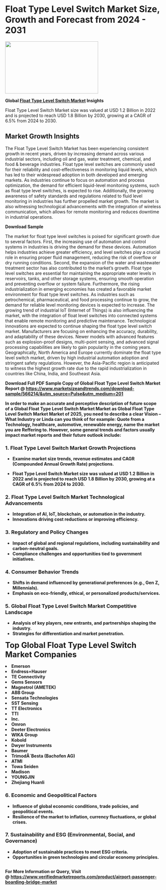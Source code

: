 <H1>Float Type Level Switch Market Size, Growth and Forecast from 2024 - 2031</H1><img class="aligncenter size-medium wp-image-584254" src="https://thirdeyenews.in/wp-content/uploads/2024/09/Global-Market-Research-300x168.jpeg" alt="" width="300" height="168" /><p><strong>Global&nbsp;<a href="https://www.marketsizeandtrends.com/download-sample/566214/&amp;utm_source=Pulse&amp;utm_medium=201">Float Type Level Switch Market</a> Insights</strong></p><p>Float Type Level Switch Market size was valued at USD 1.2 Billion in 2022 and is projected to reach USD 1.8 Billion by 2030, growing at a CAGR of 6.5% from 2024 to 2030.</p><p><h2>Market Growth Insights</h2> <p>The Float Type Level Switch Market has been experiencing consistent growth in recent years, driven by increasing demand across various industrial sectors, including oil and gas, water treatment, chemical, and food & beverage industries. Float type level switches are commonly used for their reliability and cost-effectiveness in monitoring liquid levels, which has led to their widespread adoption in both developed and emerging markets. As industries continue to focus on automation and process optimization, the demand for efficient liquid-level monitoring systems, such as float type level switches, is expected to rise. Additionally, the growing awareness of safety standards and regulations related to fluid level monitoring in industries has further propelled market growth. The market is also witnessing technological advancements with the integration of wireless communication, which allows for remote monitoring and reduces downtime in industrial operations.</p> <p><strong>Download Sample</strong></p> <p>The market for float type level switches is poised for significant growth due to several factors. First, the increasing use of automation and control systems in industries is driving the demand for these devices. Automation helps industries achieve greater efficiency, and level switches play a crucial role in ensuring proper fluid management, reducing the risk of overflow or dry running conditions. Second, the expansion of the water and wastewater treatment sector has also contributed to the market’s growth. Float type level switches are essential for maintaining the appropriate water levels in reservoirs, tanks, and other storage systems, ensuring smooth operation and preventing overflow or system failure. Furthermore, the rising industrialization in emerging economies has created a favorable market environment for float type level switches. As industries such as petrochemical, pharmaceutical, and food processing continue to grow, the demand for reliable level monitoring devices is expected to increase. The growing trend of industrial IoT (Internet of Things) is also influencing the market, with the integration of float level switches into connected systems that enable remote monitoring and predictive maintenance. Technological innovations are expected to continue shaping the float type level switch market. Manufacturers are focusing on enhancing the accuracy, durability, and adaptability of these devices. Newer models with advanced features such as explosion-proof designs, multi-point sensing, and advanced signal processing capabilities are likely to gain popularity in the coming years. Geographically, North America and Europe currently dominate the float type level switch market, driven by high industrial automation adoption and stringent safety regulations. However, the Asia-Pacific region is anticipated to witness the highest growth rate due to the rapid industrialization in countries like China, India, and Southeast Asia.</p> <p><strong></p><p><span class=""><strong>Download Full PDF Sample Copy of Global Float Type Level Switch Market Report</strong> @ <a href="https://www.marketsizeandtrends.com/download-sample/566214/&amp;utm_source=Pulse&amp;utm_medium=201" target="_blank">https://www.marketsizeandtrends.com/download-sample/566214/&amp;utm_source=Pulse&amp;utm_medium=201</a></span></p><p>In order to make an accurate and perceptive description of future scope of a Global&nbsp;Float Type Level Switch Market Market as Global&nbsp;Float Type Level Switch Market Market of 2025, you need to describe a clear Vision &ndash; What Industry or Linda can you think of for example: Quote from a Technology, healthcare, automotive, renewable energy, name the market you are Reffering to. However, some general trends and factors usually impact market reports and their future outlook include:</p><h3>1.&nbsp;<strong>Float Type Level Switch Market Growth Projections</strong></h3><ul><li>Examine market size trends, revenue estimates and CAGR (Compounded Annual Growth Rate) projections.</li><li><p>Float Type Level Switch Market size was valued at USD 1.2 Billion in 2022 and is projected to reach USD 1.8 Billion by 2030, growing at a CAGR of 6.5% from 2024 to 2030.</p></li></ul><h3>2.&nbsp;<strong>Float Type Level Switch Market Technological Advancements</strong></h3><ul><li>Integration of AI, IoT, blockchain, or automation in the industry.</li><li>Innovations driving cost reductions or improving efficiency.</li></ul><h3>3.&nbsp;<strong>Regulatory and Policy Changes</strong></h3><ul><li>Impact of global and regional regulations, including sustainability and carbon-neutral goals.</li><li>Compliance challenges and opportunities tied to government initiatives.</li></ul><h3>4.&nbsp;<strong>Consumer Behavior Trends</strong></h3><ul><li>Shifts in demand influenced by generational preferences (e.g., Gen Z, Millennials).</li><li>Emphasis on eco-friendly, ethical, or personalized products/services.</li></ul><h3>5.&nbsp;<strong>Global Float Type Level Switch Market Competitive Landscape</strong></h3><ul><li>Analysis of key players, new entrants, and partnerships shaping the industry.</li><li>Strategies for differentiation and market penetration.</li></ul><p data-pm-slice="1 1 []"><span style="color: inherit; font-family: inherit; font-size: 25px;">Top Global Float Type Level Switch Market Companies</span></p><div class="" data-test-id=""><p><li>Emerson</li><li> Endress+Hauser</li><li> TE Connectivity</li><li> Gems Sensors</li><li> Magnetrol (AMETEK)</li><li> ABB Group</li><li> Sensata Technologies</li><li> SST Sensing</li><li> TT Electronics</li><li> TTI</li><li> Inc.</li><li> Omron</li><li> Deeter Electronics</li><li> WIKA Group</li><li> Kobold</li><li> Dwyer Instruments</li><li> Baumer</li><li> TrimodÂ´Besta (Bachofen AG)</li><li> ATMI</li><li> Towa Seiden</li><li> Madison</li><li> YOUNGJIN</li><li> Zhejiang Huanli</li></p></div><h3>6.&nbsp;<strong>Economic and Geopolitical Factors</strong></h3><ul><li>Influence of global economic conditions, trade policies, and geopolitical events.</li><li>Resilience of the market to inflation, currency fluctuations, or global crises.</li></ul><h3>7.&nbsp;<strong>Sustainability and ESG (Environmental, Social, and Governance)</strong></h3><ul><li>Adoption of sustainable practices to meet ESG criteria.</li><li>Opportunities in green technologies and circular economy principles.</li></ul><h2><strong style="font-size: 14px;">For More Information or Query, Visit @&nbsp;</strong><a style="background-color: #ffffff; font-size: 14px;" href="https://www.marketsizeandtrends.com/report/float-type-level-switch-market/" target="_blank">https://www.verifiedmarketreports.com/product/airport-passenger-boarding-bridge-market</a></h2>
